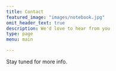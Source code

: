 ```yaml
---
title: Contact
featured_image: "images/notebook.jpg"
omit_header_text: true
description: We'd love to hear from you
type: page
menu: main

---
```


Stay tuned for more info.
